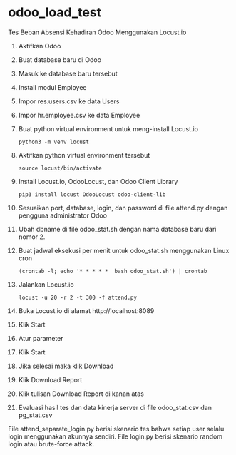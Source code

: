 # odoo_load_test
Tes Beban Absensi Kehadiran Odoo Menggunakan Locust.io

1. Aktifkan Odoo
2. Buat database baru di Odoo
3. Masuk ke database baru tersebut
4. Install modul Employee
5. Impor res.users.csv ke data Users
6. Impor hr.employee.csv ke data Employee
7. Buat python virtual environment untuk meng-install Locust.io

       python3 -m venv locust

8. Aktifkan python virtual environment tersebut

       source locust/bin/activate
   
10. Install Locust.io, OdooLocust, dan Odoo Client Library

        pip3 install locust OdooLocust odoo-client-lib
    
12. Sesuaikan port, database, login, dan password di file attend.py dengan pengguna administrator Odoo
13. Ubah dbname di file odoo_stat.sh dengan nama database baru dari nomor 2.
14. Buat jadwal eksekusi per menit untuk odoo_stat.sh menggunakan Linux cron

        (crontab -l; echo '* * * * *  bash odoo_stat.sh') | crontab
    
16. Jalankan Locust.io

        locust -u 20 -r 2 -t 300 -f attend.py
    
17. Buka Locust.io di alamat http://localhost:8089
18. Klik Start
19. Atur parameter
20. Klik Start
21. Jika selesai maka klik Download
22. Klik Download Report
24. Klik tulisan Download Report di kanan atas
25. Evaluasi hasil tes dan data kinerja server di file odoo_stat.csv dan pg_stat.csv

File attend_separate_login.py berisi skenario tes bahwa setiap user selalu login menggunakan akunnya sendiri.
File login.py berisi skenario random login atau brute-force attack.
